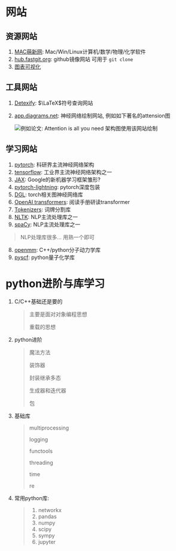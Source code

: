 # 网站

## 资源网站

1. [MAC萌新网](https://www.macxin.com/blog.html): Mac/Win/Linux计算机/数学/物理/化学软件
2. [hub.fastgit.org](hub.fastgit.org): github镜像网站 可用于 `git clone`
3. [图表可视化](https://zhuanlan.zhihu.com/p/255023280)

## 工具网站

1. [Detexify](https://detexify.kirelabs.org/classify.html): $\LaTeX$符号查询网站

2. [app.diagrams.net](app.diagrams.net): 神经网络绘制网站, 例如如下著名的attension图

   ![例如论文: Attention is all you need 架构图使用该网站绘制](https://connpass-tokyo.s3.amazonaws.com/thumbs/7f/91/7f919a0dd6e46457b46d4cffd214920a.png)

## 学习网站

1. [pytorch](https://pytorch.org/): 科研界主流神经网络架构
2. [tensorflow](https://tensorflow.google.cn/api_docs?hl=zh-cn): 工业界主流神经网络架构之一
3. [JAX](https://hub.fastgit.org/google/jax): Google的新机器学习框架雏形?
4. [pytorch-lightning](https://www.pytorchlightning.ai/): pytorch深度包装
5. [DGL](https://docs.dgl.ai/): torch相关图神经网络库
6. [OpenAI transformers](https://huggingface.co/transformers/index.html): 阅读手册研读transformer
7. [Tokenizers](https://huggingface.co/docs/tokenizers/python/latest/): 词牌分割库
8. [NLTK](http://www.nltk.org/): NLP主流处理库之一
9. [spaCy](https://spacy.io/): NLP主流处理库之一

> NLP处理库很多... 用熟一个即可

8. [openmm](https://openmm.org/): C++/python分子动力学库
9. [pyscf](https://pyscf.org/): python量子化学库

# python进阶与库学习

1. C/C++基础还是要的

   > 主要是面对对象编程思想
   >
   > 重载的思想

2. python进阶

   > 魔法方法
   >
   > 装饰器
   >
   > 封装继承多态
   >
   > 生成器和迭代器
   >
   > 包

3. 基础库

   > multiprocessing
   >
   > logging
   >
   > functools
   >
   > threading
   >
   > time
   >
   > re

4. 常用python库:

   > 1. networkx
   > 2. pandas
   > 3. numpy
   > 4. scipy
   > 5. sympy
   > 6. jupyter







